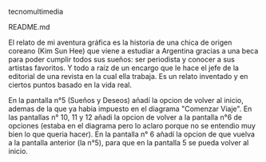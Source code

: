 tecnomultimedia

README.md

El relato de mi aventura gráfica es la historia de una chica de origen coreano (Kim Sun Hee) que viene a estudiar a Argentina gracias a una beca para poder cumplir 
todos sus sueños: ser periodista y conocer a sus artistas favoritos. Y todo a raíz de un encargo que le hace el jefe de la editorial de una revista en la cual ella 
trabaja. Es un relato inventado y en ciertos puntos basado en la vida real.

En la pantalla n°5 (Sueños y Deseos) añadí la opcion de volver al inicio, ademas de la que ya habia impuesto en el diagrama "Comenzar Viaje".
En las pantallas n° 10, 11 y 12 añadi la opcion de volver a la pantalla n°6 de opciones (estaba en el diagrama pero lo aclaro porque no se entendio muy bien lo que queria hacer).
En la pantalla n° 6 añadí la opcion de que vuelva a la pantalla anterior (la n°5), para que en la pantalla 5 se pueda volver al inicio. 
